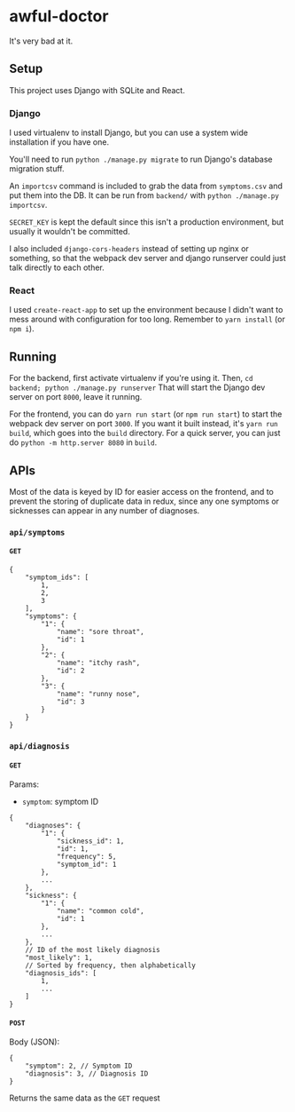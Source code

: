 # awful-doctor

It's very bad at it.

## Setup

This project uses Django with SQLite and React.

### Django

I used virtualenv to install Django, but you can use a system wide installation if you have one.

You'll need to run `python ./manage.py migrate` to run Django's database migration stuff.

An `importcsv` command is included to grab the data from `symptoms.csv` and put them into the DB. It can be run from `backend/` with `python ./manage.py importcsv`.

`SECRET_KEY` is kept the default since this isn't a production environment, but usually it wouldn't be committed.

I also included `django-cors-headers` instead of setting up nginx or something, so that the webpack dev server and django runserver could just talk directly to each other.


### React

I used `create-react-app` to set up the environment because I didn't want to mess around with configuration for too long. Remember to `yarn install` (or `npm i`).

## Running

For the backend, first activate virtualenv if you're using it.
Then, `cd backend; python ./manage.py runserver`
That will start the Django dev server on port `8000`, leave it running.

For the frontend, you can do `yarn run start` (or `npm run start`) to start the webpack dev server on port `3000`. If you want it built instead, it's `yarn run build`, which goes into the `build` directory. For a quick server, you can just do `python -m http.server 8080` in `build`.


## APIs

Most of the data is keyed by ID for easier access on the frontend, and to prevent the storing of duplicate data in redux, since any one symptoms or sicknesses can appear in any number of diagnoses.

### `api/symptoms`

#### `GET`

```
{
    "symptom_ids": [
        1,
        2,
        3
    ],
    "symptoms": {
        "1": {
            "name": "sore throat",
            "id": 1
        },
        "2": {
            "name": "itchy rash",
            "id": 2
        },
        "3": {
            "name": "runny nose",
            "id": 3
        }
    }
}
```

### `api/diagnosis`

#### `GET`
Params:

* `symptom`: symptom ID

```
{
    "diagnoses": {
        "1": {
            "sickness_id": 1,
            "id": 1,
            "frequency": 5,
            "symptom_id": 1
        },
        ...
    },
    "sickness": {
        "1": {
            "name": "common cold",
            "id": 1
        },
        ...
    },
    // ID of the most likely diagnosis
    "most_likely": 1,
    // Sorted by frequency, then alphabetically
    "diagnosis_ids": [
        1,
        ...
    ]
}
```

#### `POST`

Body (JSON):
```
{
    "symptom": 2, // Symptom ID
    "diagnosis": 3, // Diagnosis ID
}
```
Returns the same data as the `GET` request
